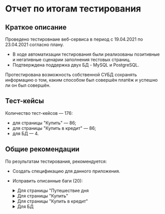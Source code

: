# Отчет по итогам тестирования

## Краткое описание

Проведено тестировнаие веб-сервиса в период с 19.04.2021 по 23.04.2021 согласно плану.

* В ходе автоматизации тестирования были реализованы позитивные и негативные сценарии заполнения тестовых страниц.
* Подтверждена поддержка двух БД - MySQL и PostgreSQL.

Протестирована возможность собственной СУБД сохранять информацию о том, каким способом был совершён платёж и успешно ли он был совершён.

## Тест-кейсы

Количество тест-кейсов — 176:
- для страницы "Купить" — 86;
- для страницы "Купить в кредит" — 86;
- для БД — 4.

## Общие рекомендации

По результатам тестирования, рекомендуется:

- Создать спецификацию для данного приложения.
- Исправить описанные баги (20):

    <details>
      <summary>Для страницы "Путешествие дня</summary>
      - [Орфографическая ошибка в названии города на странице "Путешествие дня"](https://github.com/ks1109b/DiplomaProject/issues/1)
      - [Название вкладки на странице "Путешествие дня" не соответствует содержанию](https://github.com/ks1109b/DiplomaProject/issues/2)
      </details>

    <details>
      <summary>Для страницы "Купить"</summary>
      - [Текст ошибки под пустыми полями не отображает сути на вкладке "Купить"](https://github.com/ks1109b/DiplomaProject/issues/3)
      - [На вкладке "Купить" текст ошибки под полем не исчезает при исправлении](https://github.com/ks1109b/DiplomaProject/issues/5)
      - [На вкладке "Купить" текст ошибки под полями "Номер карты", "Владелец", "CVC/CVV" не исчезает при отправке формы](https://github.com/ks1109b/DiplomaProject/issues/7)
      - [На вкладке "Купить" при отправке формы с пустым полем "CVC/CVV" ошибка отображается под несколькими полями](https://github.com/ks1109b/DiplomaProject/issues/9)
      - [Возможно отправить невалидное значение в поле "Владелец" на странице "Купить"](https://github.com/ks1109b/DiplomaProject/issues/11)
      - [Возможно отправить невалидное значение в поле "Месяц" на странице "Купить"](https://github.com/ks1109b/DiplomaProject/issues/13)
      - [Неверное сообщение при отправке формы с отклоненной картой на странице "Купить"](https://github.com/ks1109b/DiplomaProject/issues/15)
      - [При отказе банком выпадает сообщение, как об ошибке, так и об успехе на вкладке "Купить"](https://github.com/ks1109b/DiplomaProject/issues/17)
      </details>

    <details>
      <summary>Для страницы "Купить в кредит"</summary>
      - [Текст ошибки под пустыми полями не отображает сути на вкладке "Купить в кредит"](https://github.com/ks1109b/DiplomaProject/issues/4)
      - [На вкладке "Купить в кредит" текст ошибки под полем не исчезает при исправлении](https://github.com/ks1109b/DiplomaProject/issues/6)
      - [На вкладке "Купить в кредит" текст ошибки под полями "Номер карты", "Владелец", "CVC/CVV" не исчезает при отправке формы](https://github.com/ks1109b/DiplomaProject/issues/8)
      - [На вкладке "Купить в кредит" при отправке формы с пустым полем "CVC/CVV" ошибка отображается под несколькими полями](https://github.com/ks1109b/DiplomaProject/issues/10)
      - [Возможно отправить невалидное значение в поле "Владелец" на странице "Купить в кредит"](https://github.com/ks1109b/DiplomaProject/issues/12)
      - [Возможно отправить невалидное значение в поле "Месяц" на странице "Купить в кредит"](https://github.com/ks1109b/DiplomaProject/issues/14)
      - [Неверное сообщение при отправке формы с отклоненной картой на странице "Купить в кредит"](https://github.com/ks1109b/DiplomaProject/issues/16)
      - [При отказе банком выпадает сообщение, как об ошибке, так и об успехе на вкладке "Купить в кредит"](https://github.com/ks1109b/DiplomaProject/issues/18)
      </details>

    <details>
      <summary>Для БД</summary>
      - [Запись в базе данных отображается не в своей ячейке при покупке в кредит одобренной картой](https://github.com/ks1109b/DiplomaProject/issues/19)
      - [Запись в базе данных отображается не в своей ячейке при покупке в кредит отклоненной картой](https://github.com/ks1109b/DiplomaProject/issues/20)
      </details>